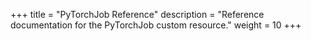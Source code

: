 +++ title = "PyTorchJob Reference" description = "Reference documentation for the PyTorchJob custom resource." weight = 10 +++
